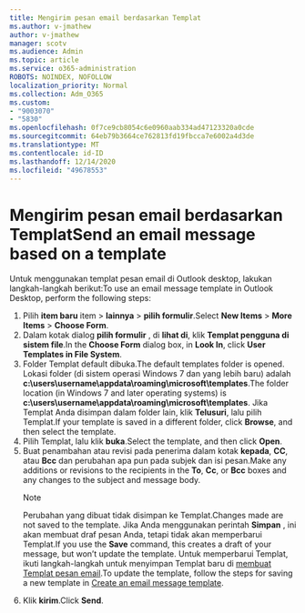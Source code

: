 ```yaml
---
title: Mengirim pesan email berdasarkan Templat
ms.author: v-jmathew
author: v-jmathew
manager: scotv
ms.audience: Admin
ms.topic: article
ms.service: o365-administration
ROBOTS: NOINDEX, NOFOLLOW
localization_priority: Normal
ms.collection: Adm_O365
ms.custom:
- "9003070"
- "5830"
ms.openlocfilehash: 0f7ce9cb8054c6e0960aab334ad47123320a0cde
ms.sourcegitcommit: 64eb79b3664ce762813fd19fbcca7e6002a4d3de
ms.translationtype: MT
ms.contentlocale: id-ID
ms.lasthandoff: 12/14/2020
ms.locfileid: "49678553"
---
```

# <a name="send-an-email-message-based-on-a-template"></a><span data-ttu-id="67ba3-102">Mengirim pesan email berdasarkan Templat</span><span class="sxs-lookup"><span data-stu-id="67ba3-102">Send an email message based on a template</span></span>

<span data-ttu-id="67ba3-103">Untuk menggunakan templat pesan email di Outlook desktop, lakukan langkah-langkah berikut:</span><span class="sxs-lookup"><span data-stu-id="67ba3-103">To use an email message template in Outlook Desktop, perform the following steps:</span></span>

1. <span data-ttu-id="67ba3-104">Pilih **item baru** item  >  **lainnya**  >  **pilih formulir**.</span><span class="sxs-lookup"><span data-stu-id="67ba3-104">Select **New Items** > **More Items** > **Choose Form**.</span></span>
2. <span data-ttu-id="67ba3-105">Dalam kotak dialog **pilih formulir** , di **lihat di**, klik **Templat pengguna di sistem file**.</span><span class="sxs-lookup"><span data-stu-id="67ba3-105">In the **Choose Form** dialog box, in **Look In**, click **User Templates in File System**.</span></span>
3. <span data-ttu-id="67ba3-106">Folder Templat default dibuka.</span><span class="sxs-lookup"><span data-stu-id="67ba3-106">The default templates folder is opened.</span></span> <span data-ttu-id="67ba3-107">Lokasi folder (di sistem operasi Windows 7 dan yang lebih baru) adalah **c:\users\username\appdata\roaming\microsoft\templates**.</span><span class="sxs-lookup"><span data-stu-id="67ba3-107">The folder location (in Windows 7 and later operating systems) is **c:\users\username\appdata\roaming\microsoft\templates**.</span></span> <span data-ttu-id="67ba3-108">Jika Templat Anda disimpan dalam folder lain, klik **Telusuri**, lalu pilih Templat.</span><span class="sxs-lookup"><span data-stu-id="67ba3-108">If your template is saved in a different folder, click **Browse**, and then select the template.</span></span>
4. <span data-ttu-id="67ba3-109">Pilih Templat, lalu klik **buka**.</span><span class="sxs-lookup"><span data-stu-id="67ba3-109">Select the template, and then click **Open**.</span></span>
5. <span data-ttu-id="67ba3-110">Buat penambahan atau revisi pada penerima dalam kotak **kepada**, **CC**, atau **Bcc** dan perubahan apa pun pada subjek dan isi pesan.</span><span class="sxs-lookup"><span data-stu-id="67ba3-110">Make any additions or revisions to the recipients in the **To**, **Cc**, or **Bcc** boxes and any changes to the subject and message body.</span></span>
    > [!NOTE]
    > <span data-ttu-id="67ba3-111">Perubahan yang dibuat tidak disimpan ke Templat.</span><span class="sxs-lookup"><span data-stu-id="67ba3-111">Changes made are not saved to the template.</span></span> <span data-ttu-id="67ba3-112">Jika Anda menggunakan perintah **Simpan** , ini akan membuat draf pesan Anda, tetapi tidak akan memperbarui Templat.</span><span class="sxs-lookup"><span data-stu-id="67ba3-112">If you use the **Save** command, this creates a draft of your message, but won’t update the template.</span></span> <span data-ttu-id="67ba3-113">Untuk memperbarui Templat, ikuti langkah-langkah untuk menyimpan Templat baru di [membuat Templat pesan email](https://support.microsoft.com/office/create-an-email-message-template-43ec7142-4dd0-4351-8727-bd0977b6b2d1).</span><span class="sxs-lookup"><span data-stu-id="67ba3-113">To update the template, follow the steps for saving a new template in [Create an email message template](https://support.microsoft.com/office/create-an-email-message-template-43ec7142-4dd0-4351-8727-bd0977b6b2d1).</span></span>
6. <span data-ttu-id="67ba3-114">Klik **kirim**.</span><span class="sxs-lookup"><span data-stu-id="67ba3-114">Click **Send**.</span></span>
